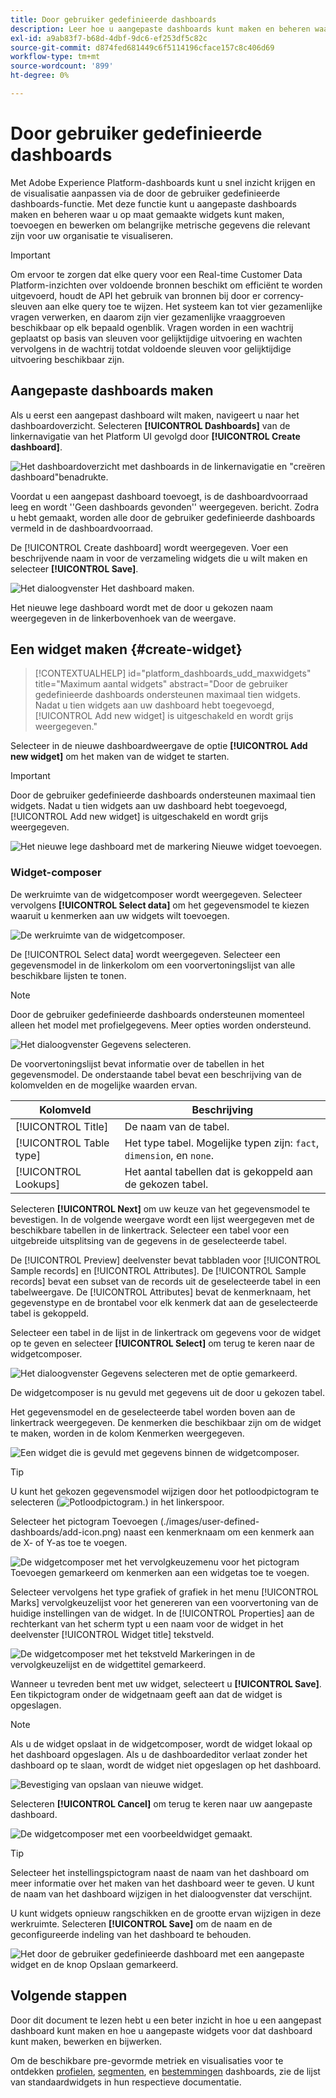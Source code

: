 ```yaml
---
title: Door gebruiker gedefinieerde dashboards
description: Leer hoe u aangepaste dashboards kunt maken en beheren waar u op maat gemaakte widgets kunt maken, toevoegen en bewerken om belangrijke metriek zichtbaar te maken.
exl-id: a9ab83f7-b68d-4dbf-9dc6-ef253df5c82c
source-git-commit: d874fed681449c6f5114196cface157c8c406d69
workflow-type: tm+mt
source-wordcount: '899'
ht-degree: 0%

---
```


# Door gebruiker gedefinieerde dashboards

Met Adobe Experience Platform-dashboards kunt u snel inzicht krijgen en de visualisatie aanpassen via de door de gebruiker gedefinieerde dashboards-functie. Met deze functie kunt u aangepaste dashboards maken en beheren waar u op maat gemaakte widgets kunt maken, toevoegen en bewerken om belangrijke metrische gegevens die relevant zijn voor uw organisatie te visualiseren.

>[!IMPORTANT]
>
>Om ervoor te zorgen dat elke query voor een Real-time Customer Data Platform-inzichten over voldoende bronnen beschikt om efficiënt te worden uitgevoerd, houdt de API het gebruik van bronnen bij door er corrency-sleuven aan elke query toe te wijzen. Het systeem kan tot vier gezamenlijke vragen verwerken, en daarom zijn vier gezamenlijke vraaggroeven beschikbaar op elk bepaald ogenblik. Vragen worden in een wachtrij geplaatst op basis van sleuven voor gelijktijdige uitvoering en wachten vervolgens in de wachtrij totdat voldoende sleuven voor gelijktijdige uitvoering beschikbaar zijn.


<!-- Getting started / permissions section commented out for Beta. This will be necessary after GA only

## Getting started

To view dashboards in Adobe Experience Platform you must have the appropriate permissions enabled. Please read the [dashboards permissions documentation](./permissions.md#available-permissions) to learn how to grant users the ability to view, edit, and update Experience Platform dashboards using Adobe Admin Console. If you do not have administrator privileges for your organization, contact your product administrator to obtain the required permissions. -->

## Aangepaste dashboards maken

Als u eerst een aangepast dashboard wilt maken, navigeert u naar het dashboardoverzicht. Selecteren **[!UICONTROL Dashboards]** van de linkernavigatie van het Platform UI gevolgd door **[!UICONTROL Create dashboard]**.

![Het dashboardoverzicht met dashboards in de linkernavigatie en &quot;creëren dashboard&quot;benadrukte.](./images/user-defined-dashboards/create-dashboard.png)

Voordat u een aangepast dashboard toevoegt, is de dashboardvoorraad leeg en wordt &#39;&#39;Geen dashboards gevonden&#39;&#39; weergegeven. bericht. Zodra u hebt gemaakt, worden alle door de gebruiker gedefinieerde dashboards vermeld in de dashboardvoorraad.

De [!UICONTROL Create dashboard] wordt weergegeven. Voer een beschrijvende naam in voor de verzameling widgets die u wilt maken en selecteer **[!UICONTROL Save]**.

![Het dialoogvenster Het dashboard maken.](./images/user-defined-dashboards/create-dashboard-dialog.png)

Het nieuwe lege dashboard wordt met de door u gekozen naam weergegeven in de linkerbovenhoek van de weergave.

## Een widget maken {#create-widget}

>[!CONTEXTUALHELP]
>id="platform_dashboards_udd_maxwidgets"
>title="Maximum aantal widgets"
>abstract="Door de gebruiker gedefinieerde dashboards ondersteunen maximaal tien widgets. Nadat u tien widgets aan uw dashboard hebt toegevoegd, [!UICONTROL Add new widget] is uitgeschakeld en wordt grijs weergegeven."

Selecteer in de nieuwe dashboardweergave de optie **[!UICONTROL Add new widget]** om het maken van de widget te starten.

>[!IMPORTANT]
>
>Door de gebruiker gedefinieerde dashboards ondersteunen maximaal tien widgets. Nadat u tien widgets aan uw dashboard hebt toegevoegd, [!UICONTROL Add new widget] is uitgeschakeld en wordt grijs weergegeven.

![Het nieuwe lege dashboard met de markering Nieuwe widget toevoegen.](./images/user-defined-dashboards/add-new-widget.png)

### Widget-composer

De werkruimte van de widgetcomposer wordt weergegeven. Selecteer vervolgens **[!UICONTROL Select data]** om het gegevensmodel te kiezen waaruit u kenmerken aan uw widgets wilt toevoegen.

![De werkruimte van de widgetcomposer.](./images/user-defined-dashboards/widget-composer.png)

De [!UICONTROL Select data] wordt weergegeven. Selecteer een gegevensmodel in de linkerkolom om een voorvertoningslijst van alle beschikbare lijsten te tonen.

>[!NOTE]
>
>Door de gebruiker gedefinieerde dashboards ondersteunen momenteel alleen het model met profielgegevens. Meer opties worden ondersteund.

![Het dialoogvenster Gegevens selecteren.](./images/user-defined-dashboards/select-data-dialog.png)

De voorvertoningslijst bevat informatie over de tabellen in het gegevensmodel. De onderstaande tabel bevat een beschrijving van de kolomvelden en de mogelijke waarden ervan.

| Kolomveld | Beschrijving |
|---|---|
| [!UICONTROL Title] | De naam van de tabel. |
| [!UICONTROL Table type] | Het type tabel. Mogelijke typen zijn: `fact`, `dimension`, en `none`. |
| [!UICONTROL Lookups] | Het aantal tabellen dat is gekoppeld aan de gekozen tabel. |

Selecteren **[!UICONTROL Next]** om uw keuze van het gegevensmodel te bevestigen. In de volgende weergave wordt een lijst weergegeven met de beschikbare tabellen in de linkertrack. Selecteer een tabel voor een uitgebreide uitsplitsing van de gegevens in de geselecteerde tabel.

De [!UICONTROL Preview] deelvenster bevat tabbladen voor [!UICONTROL Sample records] en [!UICONTROL Attributes]. De [!UICONTROL Sample records] bevat een subset van de records uit de geselecteerde tabel in een tabelweergave. De [!UICONTROL Attributes] bevat de kenmerknaam, het gegevenstype en de brontabel voor elk kenmerk dat aan de geselecteerde tabel is gekoppeld.

Selecteer een tabel in de lijst in de linkertrack om gegevens voor de widget op te geven en selecteer **[!UICONTROL Select]** om terug te keren naar de widgetcomposer.

![Het dialoogvenster Gegevens selecteren met de optie gemarkeerd.](./images/user-defined-dashboards/select-a-table.png)

De widgetcomposer is nu gevuld met gegevens uit de door u gekozen tabel.

Het gegevensmodel en de geselecteerde tabel worden boven aan de linkertrack weergegeven. De kenmerken die beschikbaar zijn om de widget te maken, worden in de kolom Kenmerken weergegeven.

![Een widget die is gevuld met gegevens binnen de widgetcomposer.](./images/user-defined-dashboards/populated-widget-composer.png)

>[!TIP]
>
>U kunt het gekozen gegevensmodel wijzigen door het potloodpictogram te selecteren (![Potloodpictogram.](./images/user-defined-dashboards/edit-icon.png)) in het linkerspoor.

Selecteer het pictogram Toevoegen (./images/user-defined-dashboards/add-icon.png) naast een kenmerknaam om een kenmerk aan de X- of Y-as toe te voegen.

![De widgetcomposer met het vervolgkeuzemenu voor het pictogram Toevoegen gemarkeerd om kenmerken aan een widgetas toe te voegen.](./images/user-defined-dashboards/attributes-dropdown.png)

Selecteer vervolgens het type grafiek of grafiek in het menu [!UICONTROL Marks] vervolgkeuzelijst voor het genereren van een voorvertoning van de huidige instellingen van de widget. In de [!UICONTROL Properties] aan de rechterkant van het scherm typt u een naam voor de widget in het deelvenster [!UICONTROL Widget title] tekstveld.

![De widgetcomposer met het tekstveld Markeringen in de vervolgkeuzelijst en de widgettitel gemarkeerd.](./images/user-defined-dashboards/marks-dropdown-widget-title.png)

Wanneer u tevreden bent met uw widget, selecteert u **[!UICONTROL Save]**. Een tikpictogram onder de widgetnaam geeft aan dat de widget is opgeslagen.

>[!NOTE]
>
>Als u de widget opslaat in de widgetcomposer, wordt de widget lokaal op het dashboard opgeslagen. Als u de dashboardeditor verlaat zonder het dashboard op te slaan, wordt de widget niet opgeslagen op het dashboard.

![Bevestiging van opslaan van nieuwe widget.](./images/user-defined-dashboards/save-confirmation.png)

Selecteren **[!UICONTROL Cancel]** om terug te keren naar uw aangepaste dashboard.

![De widgetcomposer met een voorbeeldwidget gemaakt.](./images/user-defined-dashboards/composed-widget.png)

>[!TIP]
>
>Selecteer het instellingspictogram naast de naam van het dashboard om meer informatie over het maken van het dashboard weer te geven. U kunt de naam van het dashboard wijzigen in het dialoogvenster dat verschijnt.

U kunt widgets opnieuw rangschikken en de grootte ervan wijzigen in deze werkruimte. Selecteren **[!UICONTROL Save]** om de naam en de geconfigureerde indeling van het dashboard te behouden.

![Het door de gebruiker gedefinieerde dashboard met een aangepaste widget en de knop Opslaan gemarkeerd.](./images/user-defined-dashboards/user-defined-dashboard.png)

## Volgende stappen

Door dit document te lezen hebt u een beter inzicht in hoe u een aangepast dashboard kunt maken en hoe u aangepaste widgets voor dat dashboard kunt maken, bewerken en bijwerken.

Om de beschikbare pre-gevormde metriek en visualisaties voor te ontdekken [profielen](./guides/profiles.md#standard-widgets), [segmenten](./guides/segments.md#standard-widgets), en [bestemmingen](./guides/destinations.md#standard-widgets) dashboards, zie de lijst van standaardwidgets in hun respectieve documentatie.
